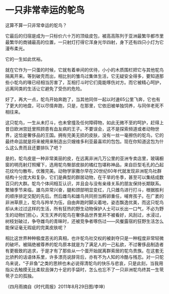 # 一只非常幸运的鸵鸟

这算不算一只非常幸运的鸵鸟？ 

它最后的归宿是成为一只标价六十万的顶级皮包，被高高陈列于亚洲最繁华都市里最繁华的商铺最高的位置，一只射灯打得它浑身光华四射，身下还有四只小灯为它漫布柔光。 

它的一生如此优裕。 

就在它作为一只蛋的时候，它就有着单间的优待，小小的木质围栏把它与其他鸵鸟隔离开来。等到破壳而出，相比别的雏鸟过集体生活，它无疑安全得多，要知道那些小鸵鸟的喙已经相当厉害了，互相打斗时它们竟能啄伤对方。而它被精心呵护，远离同类的生活让它避免了受伤的危险。 

好了，再大一点，鸵鸟开始奔跑了，当其他同伴一起以时速65公里飞奔，它也有了更大的地盘，可以尽情奔跑，只是，在那里，它依旧被单独饲养，与同伴老死不相往来。 

这只鸵鸟，一生从未打斗，也未曾撞及任何障碍物，如此无微不至的呵护，赶得上昔日欧洲宫廷里照顾患有血友病的王子。不要误会，这不是探索频道或者动物世界，这恰是奢侈品的王国。拥有完美无损的皮肤，没有一丝一毫擦伤的鸵鸟，它的最终命运就是将来被用来制造出贝嫂维多利亚最喜欢的包包。现在你知道这包为什么这么贵而且还要排队了吧？ 

是的，鸵鸟皮是一种非常美丽的皮，在远离非洲几万公里的亚洲专卖店里，玻璃橱窗的明亮射灯照耀下，选用鸵鸟臀部皮肤的橘红包堪称神品，来自巨型毛孔的凸起花纹均匀散布，优雅完美。动物学家撒尔早在20世纪60年代就发现非洲鸵鸟社群结构十分庞大和复杂，它们是典型的群居动物，在干旱的冬季，甚至可以集结成数百只的大群。鸵鸟个体间相互认识，并且会与没有亲缘关系的朋友保持长期联系。繁殖季节来临，雄鸟异常兴奋，腿和颈部明显变红，几只雌鸟进行打斗，根据胜利的顺序排定交配的先后。然后雌鸟和雄鸟共同担当孵卵重任，哺育孩子。在广袤的非洲草原上，鸵鸟与羚羊为伍，自由奔跑时脚尖着地，姿态飘逸优美，而这只鸵鸟却从未过过这样的生活，所有狂热的野生动物保护人士可以长出一口气，不必为野生的动物们担心，天生天养的鸵鸟在奢侈品世界里并不被看好，风刮过，水浸过，树枝划破过，争夺雌鸟的青睐时，还被竞争者啄伤过——风餐露宿的狂野生活怎么能保证毫无瑕疵的完美皮肤呢？ 

相比这世界种种极度恶劣的真相，也许鸵鸟社交权的被剥夺只是一种程度非常轻微的破坏。被隔绝被尊养的鸵鸟原本就是为了满足人的一己私欲，不过奢侈品制造者有更极致的追求，于是才有了那些从一个蛋开始就离群索居的鸵鸟贵族。在这套无比骄矜的话语体系里，许多漂亮说辞背后，亦有不为人知的冷酷与残忍。对一只鸵鸟来说，“子非鱼”之类的思辨也未必说得清鸵鸟的快乐与悲哀，只是此刻，当我用指尖去触摸无比柔软且弹力十足的手袋时，怎么也忘不了一只非洲鸵鸟终其一生茕茕孑立的孤独。 

（四月雨摘自《时代周报》2011年8月29日图/李坤）